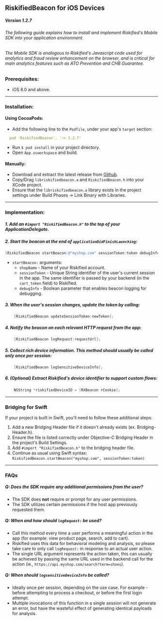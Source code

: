 ## RiskifiedBeacon for iOS Devices
##### Version 1.2.7

###### The following guide explains how to install and implement Riskified's Mobile SDK into your application environment.
###### The Mobile SDK is analogous to Riskified's Javascript code used for analytics and fraud review enhancement on the browser, and is critical for main analytics features such as ATO Prevention and CHB Guarantee.

### Prerequisites:

 * iOS 8.0 and above.

---

### Installation:

#### Using CocoaPods:

 * Add the following line to the  `Podfile`, under your app's `target` section:
```yaml
  pod 'RiskifiedBeacon', '~> 1.2.7'
```

 * Run `$ pod install` in your project directory.
 * Open `App.xcworkspace` and build.

#### Manually:

 * Download and extract the latest release from [Github](https://github.com/Riskified/ios_sdk/releases/latest).
 * Copy/Drag `libriskifiedbeacon.a` and `RiskifiedBeacon.h` into your XCode project.
 * Ensure that the `libriskifiedbeacon.a` library exists in the project settings under Build Phases → Link Binary with Libraries.

---

### Implementation:

##### 1. Add an `#import "RiskifiedBeacon.h"` to the top of your ApplicationDelegate.

##### 2. Start the beacon at the end of `applicationDidFinishLaunching`:
```objective-c
[RiskifiedBeacon startBeacon:@"myshop.com" sessionToken:token debugInfo:true];
```

   * `startBeacon:` arguments:
     * `shopName` - Name of your Riskified account.
     * `sessionToken` - Unique String identifier of the user's current session in the app. The same identifier is passed by your backend (in the `cart_token` field) to Riskified.
     * `debugInfo` - Boolean parameter that enables beacon logging for debugging.


##### 3. When the user's session changes, update the token by calling:
```objective-c
    [RiskifiedBeacon updateSessionToken:newToken];
```

##### 4. Notify the beacon on each relevant HTTP request from the app:
```objective-c
    [RiskifiedBeacon logRequest:requestUrl];
```

##### 5. Collect rich device information. This method should usually be called only once per session:
```objective-c
    [RiskifiedBeacon logSensitiveDeviceInfo];
```

##### 6. (Optional) Extract Riskified's device identifier to support custom flows:
```objective-c
    NSString *riskifiedDeviceID = [RXBeacon rCookie];
```

---
### Bridging for Swift

If your project is built in Swift, you'll need to follow these additional steps:

 1. Add a new Bridging Header file if it doesn't already exists (ex. Bridging-Header.h).
 1. Ensure the file is listed correctly under Objective-C Bridging Header in the project's Build Settings.
 1. Add `#import "RiskifiedBeacon.h"` to the bridging header file.
 1. Continue as usual using Swift syntax: `RiskifiedBeacon.startBeacon("myshop.com", sessionToken:token)`

---

### FAQs

##### Q: Does the SDK require any additional permissions from the user?
 * The SDK does **not** require or prompt for any user permissions.
 * The SDK utilizes certain permissions if the host app previously requested them.

##### Q: When and how should `logRequest:` be used?
 * Call this method every time a user performs a meaningful action in the app (for example: view product page, search, add to cart).
 * Riskified uses this data for behavioral modeling and analysis, so please take care to only call `logRequest:` in response to an actual user action.
 * The single URL argument represents the action taken, this can usually be achieved by passing the same URL used in the backend call for the action (ie., `https://api.myshop.com/search?term=shoes`).

##### Q: When should `logsensitiveDeviceInfo` be called?
  * Ideally once per session, depending on the use case. For example - before attempting to process a checkout, or before the first login attempt.
  * Multiple invocations of this function in a single session will not generate an error, but have the wasteful effect of generating identical payloads for analysis.

